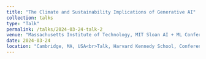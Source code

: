 ```yaml
---
title: "The Climate and Sustainability Implications of Generative AI"
collection: talks
type: "Talk"
permalink: /talks/2024-03-24-talk-2
venue: "Massachusetts Institute of Technology, MIT Sloan AI + ML Conference"
date: 2024-03-24
location: "Cambridge, MA, USA<br>Talk, Harvard Kennedy School, Conference on the Political Economy of Artificial Intelligence, Cambridge, MA, USA <br>Talk, Massachusetts Institute of Technology, MIT ILP Sustainability Conference, Cambridge, MA, USA"
---
```

